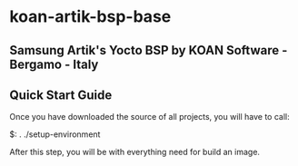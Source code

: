 # koan-artik-bsp-base

Samsung Artik's Yocto BSP by KOAN Software - Bergamo - Italy
------------------------------------------------------------

Quick Start Guide
-----------------

Once you have downloaded the source of all projects, you will have to
call:

$: . ./setup-environment <build directory>

After this step, you will be with everything need for build an image.
